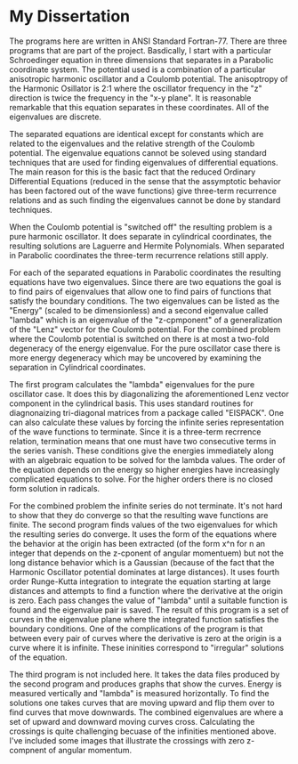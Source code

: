 # My Dissertation

The programs here are written in ANSI Standard Fortran-77.  There are three programs that are part of the project.  Basdically, I start with a particular Schroedinger equation in three dimensions that separates in a Parabolic coordinate system.  The potential used is a combination of a particular anisotropic harmonic oscillator and a Coulomb potential.  The anisoptropy of the Harmonic Osillator is 2:1 where the oscillator frequency in the "z" direction is twice the frequency in the "x-y plane".  It is reasonable remarkable that this equation separates in these coordinates.  All of the eigenvalues are discrete.

The separated equations are identical except for constants which are related to the eigenvalues and the relative strength of the Coulomb potential.  The eigenvalue equations cannot be soleved using standard techniques that are used for finding eigenvalues of differential equations.  The main reason for this is the basic fact that the reduced Ordinary Differential Equations (reduced in the sense that the assymptotic behavior has been factored out of the wave functions) give three-term recurrence relations and as such finding the eigenvalues cannot be done by standard techniques.

When the Coulomb potential is "switched off" the resulting problem is a pure harmonic oscillator.  It does separate in cylindrical coordinates, the resulting solutions are Laguerre and Hermite Polynomials.  When separated in Parabolic coordinates the three-term recurrence relations still apply.

For each of the separated equations in Parabolic coordinates the resulting equations have two eigenvalues.  Since there are two equations the goal is to find pairs of eigenvalues that allow one to find pairs of functions that satisfy the boundary conditions. The two eigenvalues can be listed as the "Energy" (scaled to be dimensionless) and a second eigenvalue called "lambda" which is an eigenvalue of the "z-cpmponent" of a generalization of the "Lenz" vector for the Coulomb potential.  For the combined problem where the Coulomb potential is switched on there is at most a two-fold degeneracy of the energy eigenvalue.  For the pure oscillator case there is more energy degeneracy which may be uncovered by examining the separation in Cylindrical coordinates.

The first program calculates the "lambda" eigenvalues for the pure oscillator case.  It does this by diagonalizing the aforementioned Lenz vector component in the cylindrical basis.  This uses standard routines for diagnonaizing tri-diagonal matrices from a package called "EISPACK".  One can also calculate these values by forcing the infinite series representation of the wave functions to terminate.  Since it is a three-term recrrence relation, termination means that one must have two consecutive terms in the series vanish.  These conditions give the energies immediately along with an algebraic equation to be solved for the lambda values.  The order of the equation depends on the energy so higher energies have increasingly complicated equations to solve.  For the higher orders there is no closed form solution in radicals.

For the combined problem the infinite series do not terminate.  It's not hard to show that they do converge so that the resulting wave functions are finite.  The second program finds values of the two eigenvalues for which the resulting series do converge.  It uses the form of the equations where the behavior at the origin has been extracted (of the form x^n for n an integer that depends on the z-cponent of angular momentuem) but not the long distance behavior which is a Gaussian (because of the fact that the Harmonic Oscillator potential dominates at large distances).  It uses fourth order Runge-Kutta integration to integrate the equation starting at large distances and attempts to find a function where the derivative at the origin is zero.  Each pass changes the value of "lambda" until a suitable function is found and the eigenvalue pair is saved.  The result of this program is a set of curves in the eigenvalue plane where the integrated function satisfies the boundary conditions.  One of the complications of the program is that between every pair of curves where the derivative is zero at the origin is a curve where it is infinite.  These ininities correspond to "irregular" solutions of the equation.

The third program is not included here.  It takes the data files produced by the second program and produces graphs that show the curves.  Energy is measured vertically and "lambda" is measured horizontally.  To find the solutions one takes curves that are moving upward and flip them over to find curves that move downwards.  The combined eigenvalues are where a set of upward and downward moving curves cross.  Calculating the crossings is quite challenging becuase of the infinities mentioned above.  I've included some images that illustrate the crossings with zero z-compnent of angular momentum.



